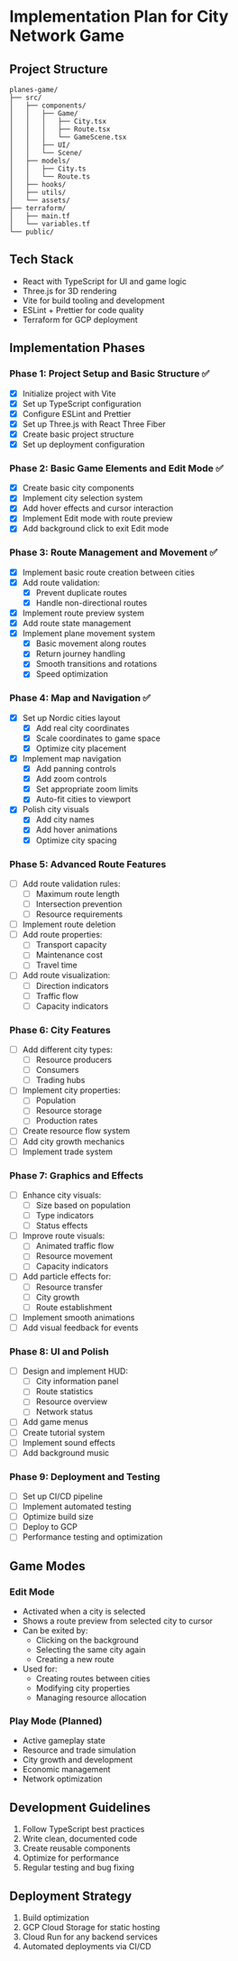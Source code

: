 # Implementation Plan for City Network Game

## Project Structure

```
planes-game/
├── src/
│   ├── components/
│   │   ├── Game/
│   │   │   ├── City.tsx
│   │   │   ├── Route.tsx
│   │   │   └── GameScene.tsx
│   │   ├── UI/
│   │   └── Scene/
│   ├── models/
│   │   ├── City.ts
│   │   └── Route.ts
│   ├── hooks/
│   ├── utils/
│   └── assets/
├── terraform/
│   ├── main.tf
│   └── variables.tf
└── public/
```

## Tech Stack

- React with TypeScript for UI and game logic
- Three.js for 3D rendering
- Vite for build tooling and development
- ESLint + Prettier for code quality
- Terraform for GCP deployment

## Implementation Phases

### Phase 1: Project Setup and Basic Structure ✅

- [x] Initialize project with Vite
- [x] Set up TypeScript configuration
- [x] Configure ESLint and Prettier
- [x] Set up Three.js with React Three Fiber
- [x] Create basic project structure
- [x] Set up deployment configuration

### Phase 2: Basic Game Elements and Edit Mode ✅

- [x] Create basic city components
- [x] Implement city selection system
- [x] Add hover effects and cursor interaction
- [x] Implement Edit mode with route preview
- [x] Add background click to exit Edit mode

### Phase 3: Route Management and Movement ✅

- [x] Implement basic route creation between cities
- [x] Add route validation:
  - [x] Prevent duplicate routes
  - [x] Handle non-directional routes
- [x] Implement route preview system
- [x] Add route state management
- [x] Implement plane movement system
  - [x] Basic movement along routes
  - [x] Return journey handling
  - [x] Smooth transitions and rotations
  - [x] Speed optimization

### Phase 4: Map and Navigation ✅

- [x] Set up Nordic cities layout
  - [x] Add real city coordinates
  - [x] Scale coordinates to game space
  - [x] Optimize city placement
- [x] Implement map navigation
  - [x] Add panning controls
  - [x] Add zoom controls
  - [x] Set appropriate zoom limits
  - [x] Auto-fit cities to viewport
- [x] Polish city visuals
  - [x] Add city names
  - [x] Add hover animations
  - [x] Optimize city spacing

### Phase 5: Advanced Route Features

- [ ] Add route validation rules:
  - [ ] Maximum route length
  - [ ] Intersection prevention
  - [ ] Resource requirements
- [ ] Implement route deletion
- [ ] Add route properties:
  - [ ] Transport capacity
  - [ ] Maintenance cost
  - [ ] Travel time
- [ ] Add route visualization:
  - [ ] Direction indicators
  - [ ] Traffic flow
  - [ ] Capacity indicators

### Phase 6: City Features

- [ ] Add different city types:
  - [ ] Resource producers
  - [ ] Consumers
  - [ ] Trading hubs
- [ ] Implement city properties:
  - [ ] Population
  - [ ] Resource storage
  - [ ] Production rates
- [ ] Create resource flow system
- [ ] Add city growth mechanics
- [ ] Implement trade system

### Phase 7: Graphics and Effects

- [ ] Enhance city visuals:
  - [ ] Size based on population
  - [ ] Type indicators
  - [ ] Status effects
- [ ] Improve route visuals:
  - [ ] Animated traffic flow
  - [ ] Resource movement
  - [ ] Capacity indicators
- [ ] Add particle effects for:
  - [ ] Resource transfer
  - [ ] City growth
  - [ ] Route establishment
- [ ] Implement smooth animations
- [ ] Add visual feedback for events

### Phase 8: UI and Polish

- [ ] Design and implement HUD:
  - [ ] City information panel
  - [ ] Route statistics
  - [ ] Resource overview
  - [ ] Network status
- [ ] Add game menus
- [ ] Create tutorial system
- [ ] Implement sound effects
- [ ] Add background music

### Phase 9: Deployment and Testing

- [ ] Set up CI/CD pipeline
- [ ] Implement automated testing
- [ ] Optimize build size
- [ ] Deploy to GCP
- [ ] Performance testing and optimization

## Game Modes

### Edit Mode

- Activated when a city is selected
- Shows a route preview from selected city to cursor
- Can be exited by:
  - Clicking on the background
  - Selecting the same city again
  - Creating a new route
- Used for:
  - Creating routes between cities
  - Modifying city properties
  - Managing resource allocation

### Play Mode (Planned)

- Active gameplay state
- Resource and trade simulation
- City growth and development
- Economic management
- Network optimization

## Development Guidelines

1. Follow TypeScript best practices
2. Write clean, documented code
3. Create reusable components
4. Optimize for performance
5. Regular testing and bug fixing

## Deployment Strategy

1. Build optimization
2. GCP Cloud Storage for static hosting
3. Cloud Run for any backend services
4. Automated deployments via CI/CD
